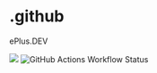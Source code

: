 # .github
ePlus.DEV

 ![](https://komarev.com/ghpvc/?username=ePlus-DEV&style=for-the-badge)
 ![GitHub Actions Workflow Status](https://img.shields.io/github/actions/workflow/status/ePlus-DEV/.github/update-readme.yml)
